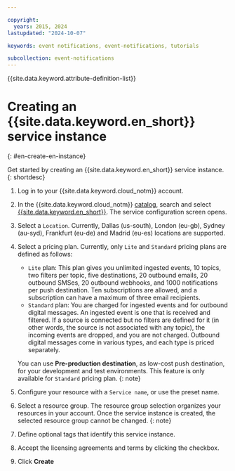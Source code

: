 ```yaml
---

copyright:
  years: 2015, 2024
lastupdated: "2024-10-07"

keywords: event notifications, event-notifications, tutorials

subcollection: event-notifications
---
```


{{site.data.keyword.attribute-definition-list}}

# Creating an {{site.data.keyword.en_short}} service instance
{: #en-create-en-instance}

Get started by creating an {{site.data.keyword.en_short}} service instance.
{: shortdesc}

1. Log in to your {{site.data.keyword.cloud_notm}} account.
1. In the {{site.data.keyword.cloud_notm}} [catalog](/catalog#services), search and select [{{site.data.keyword.en_short}}](/catalog/services/event-notifications). The service configuration screen opens.
1. Select a `Location`. Currently, Dallas (us-south), London (eu-gb), Sydney (au-syd), Frankfurt (eu-de) and Madrid (eu-es) locations are supported.
1. Select a pricing plan. Currently, only `Lite` and `Standard` pricing plans are defined as follows:
   * `Lite` plan: This plan gives you unlimited ingested events, 10 topics, two filters per topic, five destinations, 20 outbound emails, 20 outbound SMSes, 20 outbound webhooks, and 1000 notifications per push destination. Ten subscriptions are allowed, and a subscription can have a maximum of three email recipients.
   * `Standard` plan: You are charged for ingested events and for outbound digital messages. An ingested event is one that is received and filtered. If a source is connected but no filters are defined for it (in other words, the source is not associated with any topic), the incoming events are dropped, and you are not charged. Outbound digital messages come in various types, and each type is priced separately.

   You can use **Pre-production destination**, as low-cost push destination, for your development and test environments. This feature is only available for `Standard` pricing plan.
   {: note}

1. Configure your resource with a `Service name`, or use the preset name.
1. Select a resource group. The resource group selection organizes your resources in your account. 
   Once the service instance is created, the selected resource group cannot be changed.
   {: note}
1. Define optional tags that identify this service instance.
1. Accept the licensing agreements and terms by clicking the checkbox.
1. Click **Create**
